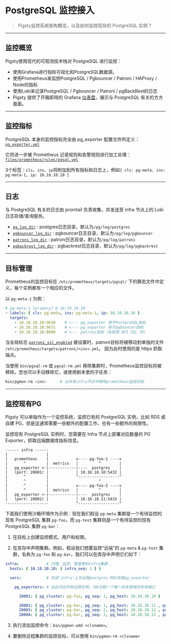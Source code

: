 # PostgreSQL 监控接入

> Pigsty监控系统架构概览，以及如何监控现存的 PostgreSQL 实例？

----------------

## 监控概览

Pigsty使用现代的可观测技术栈对 PostgreSQL 进行监控：

- 使用Grafana进行指标可视化和PostgreSQL数据源。
- 使用Prometheus来监控PostgreSQL / Pgbouncer / Patroni / HAProxy / Node的指标
- 使用Loki来记录PostgreSQL / Pgbouncer / Patroni / pgBackRest的日志
- Pigsty 提供了开箱即用的 Grafana [仪表盘](PGSQL-DASHBOARD)，展示与 PostgreSQL 有关的方方面面。 


----------------

## 监控指标

PostgreSQL 本身的监控指标完全由 pg_exporter 配置文件所定义：[`pg_exporter.yml`](https://github.com/Vonng/pigsty/blob/master/roles/pgsql/templates/pg_exporter.yml)

它将进一步被 Prometheus 记录规则和告警规则进行加工处理：[`files/prometheus/rules/pgsql.yml`](https://github.com/Vonng/pigsty/blob/master/files/prometheus/rules/pgsql.yml)

3个标签：`cls`、`ins`、`ip`将附加到所有指标和日志上，例如`{ cls: pg-meta, ins: pg-meta-1, ip: 10.10.10.10 }`


----------------

## 日志

与 PostgreSQL 有关的日志由 promtail 负责收集，并发送至 infra 节点上的 Loki 日志存储/查询服务。

- [`pg_log_dir`](PARAM#pg_log_dir) : postgres日志目录，默认为`/pg/log/postgres`
- [`pgbouncer_log_dir`](PARAM#pgbouncer_log_dir) : pgbouncer日志目录，默认为`/pg/log/pgbouncer`
- [`patroni_log_dir`](PARAM#patroni_log_dir) : patroni日志目录，默认为`/pg/log/patroni`
- [`pgbackrest_log_dir`](PARAM#pgbackrest_log_dir) : pgbackrest日志目录，默认为`/pg/log/pgbackrest`


----------------

## 目标管理

Prometheus的监控目标在 `/etc/prometheus/targets/pgsql/` 下的静态文件中定义，每个实例都有一个相应的文件。

以 `pg-meta-1` 为例：

```yaml
# pg-meta-1 [primary] @ 10.10.10.10
- labels: { cls: pg-meta, ins: pg-meta-1, ip: 10.10.10.10 }
  targets:
    - 10.10.10.10:9630    # <--- pg_exporter 用于PostgreSQL指标
    - 10.10.10.10:9631    # <--- pg_exporter 用于pgbouncer指标
    - 10.10.10.10:8008    # <--- patroni指标（未启用 API SSL 时）
```

当全局标志 [`patroni_ssl_enabled`](PARAM#patroni_ssl_enabled) 被设置时，patroni目标将被移动到单独的文件 `/etc/prometheus/targets/patroni/<ins>.yml`。 因为此时使用的是 https 抓取端点。

当使用 `bin/pgsql-rm` 或 `pgsql-rm.yml` 移除集群时，Prometheus监控目标将被移除。您也可以手动移除它，或使用剧本里的子任务：


```bash
bin/pgmon-rm <ins>      # 从所有infra节点中移除prometheus监控目标
```



----------------

## 监控现有PG

Pigsty 可以单独作为一个监控系统，监控已有的 PostgreSQL 实例，比如 RDS 或自建 PG，但是这通常需要一些额外的配置工作，也有一些额外的局限性。

监控现有 PostgreSQL 实例时，您需要在 Infra 节点上部署对应数量的 PG Exporter，抓取远端数据库指标信息。

```
------ infra ------
|                 |
|   prometheus    |            v---- pg-foo-1 ----v
|       ^         |  metrics   |         ^        |
|   pg_exporter <-|------------|----  postgres    |
|   (port: 20001) |            | 10.10.10.10:5432 |
|       ^         |            ^------------------^
|       ^         |                      ^
|       ^         |            v---- pg-foo-2 ----v
|       ^         |  metrics   |         ^        |
|   pg_exporter <-|------------|----  postgres    |
|   (port: 20002) |            | 10.10.10.11:5433 |
-------------------            ^------------------^
```

下面我们使用沙箱环境作为示例：现在我们假设 `pg-meta` 集群是一个有待监控的现有 PostgreSQL 集群 `pg-foo`，而 `pg-test` 集群则是一个有待监控的现有 PostgreSQL 集群 `pg-bar`：

1. 在目标上创建监控模式、用户和权限。




2. 在库存中声明集群。例如，假设我们想要监控“远端”的 `pg-meta` & `pg-test` 集群，名称为 `pg-foo` 和 `pg-bar`，我们可以在库存中声明它们如下：

```yaml
infra:            # 代理、监控、警报等的infra集群..
  hosts: { 10.10.10.10: { infra_seq: 1 } }

  vars:           # 在组'infra'上为远程postgres RDS安装pg_exporter

    pg_exporters: # 在此列出所有远程实例，为k分配一个唯一的未使用的本地端口

      20001: { pg_cluster: pg-foo, pg_seq: 1, pg_host: 10.10.10.10 }

      20002: { pg_cluster: pg-bar, pg_seq: 1, pg_host: 10.10.10.11 , pg_port: 5432 }
      20003: { pg_cluster: pg-bar, pg_seq: 2, pg_host: 10.10.10.12 , pg_exporter_url: 'postgres://dbuser_monitor:DBUser.Monitor@10.10.10.12:5432/postgres?sslmode=disable'}
      20004: { pg_cluster: pg-bar, pg_seq: 3, pg_host: 10.10.10.13 , pg_monitor_username: dbuser_monitor, pg_monitor_password: DBUser.Monitor }
```

3. 执行添加监控命令：`bin/pgmon-add <clsname>`。


4. 要删除远程集群的监控目标，可以使用 `bin/pgmon-rm <clsname>`

